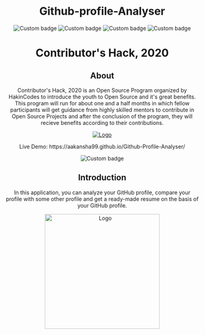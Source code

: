 <h1 align= "center"><b>Github-profile-Analyser</b></h1>

<p align="center">
<img alt="Custom badge" src="https://img.shields.io/github/issues/Aakansha99/Github-Profile-Analyser?style=social&logo=github">
<img alt="Custom badge" src="https://img.shields.io/github/issues-pr/Aakansha99/Github-Profile-Analyser?style=social&logo=github">
<img alt="Custom badge" src="https://img.shields.io/github/forks/Aakansha99/Github-Profile-Analyser?style=social">
<img alt="Custom badge" src="https://img.shields.io/github/stars/Aakansha99/Github-Profile-Analyser?style=social">
</p>

<h1 align= "center">Contributor's Hack, 2020</h1>

<h2 align="center">About</h2>

<p align="center">Contributor's Hack, 2020 is an Open Source Program organized by HakinCodes to introduce the youth to Open Source and it's great benefits. This program will run for about one and a half months in which fellow participants will get guidance from highly skilled mentors to contribute in Open Source Projects and after the conclusion of the program, they will recieve benefits according to their contributions.</p>

<p align="center">
  <a href="https://hakincodes.tech/">
    <img src="https://dev-to-uploads.s3.amazonaws.com/i/l03dhrni2dxfgi67hx78.jpeg" alt="Logo">
  </a>
</p>


<p align="center">Live Demo: https://aakansha99.github.io/Github-Profile-Analyser/</p>
<p align="center"><img alt="Custom badge" src="https://img.shields.io/static/v1?label=LIVE%20DEMO&style=for-the-badge&message=https%3A%2F%2Faakansha99.github.io%2FGithub-Profile-Analyser%2F&color=red"></p>
<h2 align="center">Introduction</h2>

<p align="center">In this application, you can analyze your GitHub profile, compare your profile with some other profile and get a ready-made resume on the basis of your GitHub profile.</p>



<p align="center"><img src="https://media.giphy.com/media/du3J3cXyzhj75IOgvA/giphy.gif" alt="Logo" width="300"></p>

